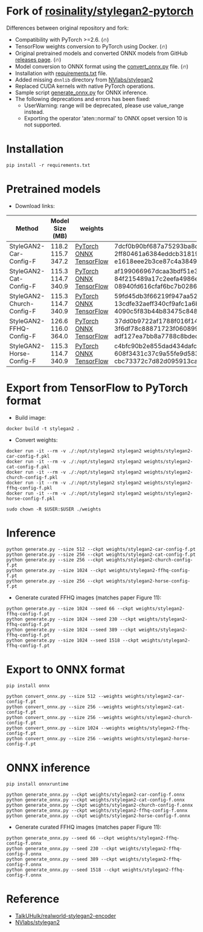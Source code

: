 # Fork of [rosinality/stylegan2-pytorch](https://github.com/rosinality/stylegan2-pytorch)

Differences between original repository and fork:

* Compatibility with PyTorch >=2.6. (🔥)
* TensorFlow weights conversion to PyTorch using Docker. (🔥)
* Original pretrained models and converted ONNX models from GitHub [releases page](https://github.com/clibdev/stylegan2-pytorch/releases). (🔥)
* Model conversion to ONNX format using the [convert_onnx.py](convert_onnx.py) file. (🔥)
* Installation with [requirements.txt](requirements.txt) file.
* Added missing `dnnlib` directory from [NVlabs/stylegan2](https://github.com/NVlabs/stylegan2)
* Replaced CUDA kernels with native PyTorch operations.
* Sample script [generate_onnx.py](generate_onnx.py) for ONNX inference.
* The following deprecations and errors has been fixed:
  * UserWarning: range will be deprecated, please use value_range instead.
  * Exporting the operator 'aten::normal' to ONNX opset version 10 is not supported.

# Installation

```shell
pip install -r requirements.txt
```

# Pretrained models

* Download links:

| Method                    | Model Size (MB)         | weights                                                                                                                                                                                                                                                                                                                                            | SHA-256                                                                                                                                                                                                  |
|---------------------------|-------------------------|----------------------------------------------------------------------------------------------------------------------------------------------------------------------------------------------------------------------------------------------------------------------------------------------------------------------------------------------------|----------------------------------------------------------------------------------------------------------------------------------------------------------------------------------------------------------|
| StyleGAN2-Car-Config-F    | 118.2<br>115.7<br>347.2 | [PyTorch](https://github.com/clibdev/stylegan2-pytorch/releases/latest/download/stylegan2-car-config-f.pt)<br>[ONNX](https://github.com/clibdev/stylegan2-pytorch/releases/latest/download/stylegan2-car-config-f.onnx)<br>[TensorFlow](https://github.com/clibdev/stylegan2-pytorch/releases/latest/download/stylegan2-car-config-f.pkl)          | 7dcf0b90bf687a75293ba8df8d923be34ee134b183029d9f426634b079f85c9d<br>2ff80461a6384eddcb318193a4d6d3a215fff446ae8144410b06f39315ed0db9<br>e1618eee2b3ce87c4a3849442f7850ef12a478556bff035c8e09ee7e23b3794c |
| StyleGAN2-Cat-Config-F    | 115.3<br>114.7<br>340.9 | [PyTorch](https://github.com/clibdev/stylegan2-pytorch/releases/latest/download/stylegan2-cat-config-f.pt)<br>[ONNX](https://github.com/clibdev/stylegan2-pytorch/releases/latest/download/stylegan2-cat-config-f.onnx)<br>[TensorFlow](https://github.com/clibdev/stylegan2-pytorch/releases/latest/download/stylegan2-cat-config-f.pkl)          | af199066967dcaa3bdf51e396084970c447799f593fcfb93d9c2c655475e39bb<br>84f215489a17c2eefa4986e7c4cf817db401aa546784515a36d716cd132a6dc1<br>08940fd616cfaf6bc7b0286b5d1a0b3f70febb26e136d64716c8d3f5e9bd3883 |
| StyleGAN2-Church-Config-F | 115.3<br>114.7<br>340.9 | [PyTorch](https://github.com/clibdev/stylegan2-pytorch/releases/latest/download/stylegan2-church-config-f.pt)<br>[ONNX](https://github.com/clibdev/stylegan2-pytorch/releases/latest/download/stylegan2-church-config-f.onnx)<br>[TensorFlow](https://github.com/clibdev/stylegan2-pytorch/releases/latest/download/stylegan2-church-config-f.pkl) | 59fd45db3f66219f947aa5273ea981fd543e899d00e6b8690b1be9c66d4a1a36<br>13cdfe32aeff340cf9afc1a6b8e1a3371d36f8e3708ff48c4b0b8dca2e87caf9<br>4090c5f83b44b83475c84864188aa39a0fb72694492302b7e6af36aad0d18104 |
| StyleGAN2-FFHQ-Config-F   | 126.6<br>116.0<br>364.0 | [PyTorch](https://github.com/clibdev/stylegan2-pytorch/releases/latest/download/stylegan2-ffhq-config-f.pt)<br>[ONNX](https://github.com/clibdev/stylegan2-pytorch/releases/latest/download/stylegan2-ffhq-config-f.onnx)<br>[TensorFlow](https://github.com/clibdev/stylegan2-pytorch/releases/latest/download/stylegan2-ffhq-config-f.pkl)       | 37dd0b9722af1788f016f1472416cfdbf6628777ddd8345d57cca15efdac4e89<br>3f6df78c88871723f0608996bd1621602c3a97145874479c533ac2cdbb059573<br>adf127ea7bb8a7788c8bdeda3c9937f7310b669b09ecf799ca53a631ff46948d |
| StyleGAN2-Horse-Config-F  | 115.3<br>114.7<br>340.9 | [PyTorch](https://github.com/clibdev/stylegan2-pytorch/releases/latest/download/stylegan2-horse-config-f.pt)<br>[ONNX](https://github.com/clibdev/stylegan2-pytorch/releases/latest/download/stylegan2-horse-config-f.onnx)<br>[TensorFlow](https://github.com/clibdev/stylegan2-pytorch/releases/latest/download/stylegan2-horse-config-f.pkl)    | c4bfc90b2e855dad434dafc02e74a4906b2f07fecd7006159147d45dc7c42fd4<br>608f3431c37c9a55fe9d583807b9549399908807c0f20889e4993c2fb954cf52<br>cbc73372c7d82d095913ca8b4b9f170560777175bd7c3b8a75dd55d70807f32b |

# Export from TensorFlow to PyTorch format

* Build image:

```shell
docker build -t stylegan2 .
```

* Convert weights:

```shell
docker run -it --rm -v ./:/opt/stylegan2 stylegan2 weights/stylegan2-car-config-f.pkl
docker run -it --rm -v ./:/opt/stylegan2 stylegan2 weights/stylegan2-cat-config-f.pkl
docker run -it --rm -v ./:/opt/stylegan2 stylegan2 weights/stylegan2-church-config-f.pkl
docker run -it --rm -v ./:/opt/stylegan2 stylegan2 weights/stylegan2-ffhq-config-f.pkl
docker run -it --rm -v ./:/opt/stylegan2 stylegan2 weights/stylegan2-horse-config-f.pkl

sudo chown -R $USER:$USER ./weights
```

# Inference

```shell
python generate.py --size 512 --ckpt weights/stylegan2-car-config-f.pt
python generate.py --size 256 --ckpt weights/stylegan2-cat-config-f.pt
python generate.py --size 256 --ckpt weights/stylegan2-church-config-f.pt
python generate.py --size 1024 --ckpt weights/stylegan2-ffhq-config-f.pt
python generate.py --size 256 --ckpt weights/stylegan2-horse-config-f.pt
```

* Generate curated FFHQ images (matches paper Figure 11):

```shell
python generate.py --size 1024 --seed 66 --ckpt weights/stylegan2-ffhq-config-f.pt
python generate.py --size 1024 --seed 230 --ckpt weights/stylegan2-ffhq-config-f.pt
python generate.py --size 1024 --seed 389 --ckpt weights/stylegan2-ffhq-config-f.pt
python generate.py --size 1024 --seed 1518 --ckpt weights/stylegan2-ffhq-config-f.pt
```

# Export to ONNX format

```shell
pip install onnx
```

```shell
python convert_onnx.py --size 512 --weights weights/stylegan2-car-config-f.pt
python convert_onnx.py --size 256 --weights weights/stylegan2-cat-config-f.pt
python convert_onnx.py --size 256 --weights weights/stylegan2-church-config-f.pt
python convert_onnx.py --size 1024 --weights weights/stylegan2-ffhq-config-f.pt
python convert_onnx.py --size 256 --weights weights/stylegan2-horse-config-f.pt
```

# ONNX inference

```shell
pip install onnxruntime
```

```shell
python generate_onnx.py --ckpt weights/stylegan2-car-config-f.onnx
python generate_onnx.py --ckpt weights/stylegan2-cat-config-f.onnx
python generate_onnx.py --ckpt weights/stylegan2-church-config-f.onnx
python generate_onnx.py --ckpt weights/stylegan2-ffhq-config-f.onnx
python generate_onnx.py --ckpt weights/stylegan2-horse-config-f.onnx
```

* Generate curated FFHQ images (matches paper Figure 11):

```shell
python generate_onnx.py --seed 66 --ckpt weights/stylegan2-ffhq-config-f.onnx
python generate_onnx.py --seed 230 --ckpt weights/stylegan2-ffhq-config-f.onnx
python generate_onnx.py --seed 389 --ckpt weights/stylegan2-ffhq-config-f.onnx
python generate_onnx.py --seed 1518 --ckpt weights/stylegan2-ffhq-config-f.onnx
```

# Reference

* [TalkUHulk/realworld-stylegan2-encoder](https://github.com/TalkUHulk/realworld-stylegan2-encoder)
* [NVlabs/stylegan2](https://github.com/NVlabs/stylegan2)
